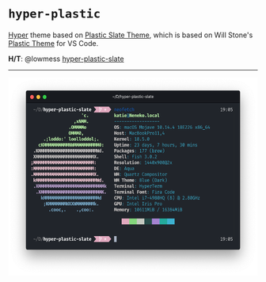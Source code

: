 # `hyper-plastic`

[Hyper](https://hyper.is) theme based on [Plastic Slate Theme](https://github.com/kayteh/plastic-slate), which is based on Will Stone's [Plastic Theme](https://will-stone.github.io/plastic/) for VS Code.

**H/T**: @lowmess [hyper-plastic-slate](https://github.com/lowmess/hyper-plastic)

---

<p align="center">
  <img src="./preview.png" width="600" height="400" />
</p>
